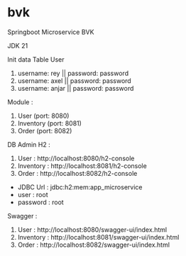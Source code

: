 # bvk
Springboot Microservice BVK

JDK 21

Init data Table User 
1. username: rey || password: password
2. username: axel || password: password
3. username: anjar || password: password

Module :
1. User (port: 8080)
2. Inventory (port: 8081)
3. Order (port: 8082)

DB Admin H2 :
1. User : http://localhost:8080/h2-console
2. Inventory : http://localhost:8081/h2-console
3. Order : http://localhost:8082/h2-console
- JDBC Url : jdbc:h2:mem:app_microservice
- user : root
- password : root

Swagger :
1. User : http://localhost:8080/swagger-ui/index.html
2. Inventory : http://localhost:8081/swagger-ui/index.html
3. Order : http://localhost:8082/swagger-ui/index.html
